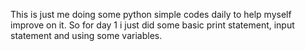 This is just me doing some python simple codes daily to help  myself improve on it.
So for day 1 i just did some basic print statement, input statement and using some variables.
